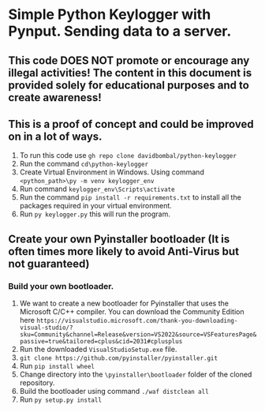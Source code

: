 # Simple Python Keylogger with Pynput. Sending data to a server.
## This code DOES NOT promote or encourage any illegal activities! The content in this document is provided solely for educational purposes and to create awareness!

## This is a proof of concept and could be improved on in a lot of ways.

1. To run this code use `gh repo clone davidbombal/python-keylogger`
2. Run the command `cd\python-keylogger`
3. Create Virtual Environment in Windows. Using command `<python_path>\py -m venv keylogger_env`
4. Run command `keylogger_env\Scripts\activate`
5. Run the command `pip install -r requirements.txt` to install all the packages required in your virtual environment.
6. Run `py keylogger.py` this will run the program.

## Create your own Pyinstaller bootloader (It is often times more likely to avoid Anti-Virus but not guaranteed)
### Build your own bootloader.

1. We want to create a new bootloader for Pyinstaller that uses the Microsoft C/C++ compiler. You can download the Community Edition
here `https://visualstudio.microsoft.com/thank-you-downloading-visual-studio/?sku=Community&channel=Release&version=VS2022&source=VSFeaturesPage&passive=true&tailored=cplus&cid=2031#cplusplus`
2. Run the downloaded `VisualStudioSetup.exe` file.
3. `git clone https://github.com/pyinstaller/pyinstaller.git`
4. Run `pip install wheel`
5. Change directory into the `\pyinstaller\bootloader` folder of the cloned repository.
6. Build the bootloader using command `./waf distclean all`
7. Run `py setup.py install`
